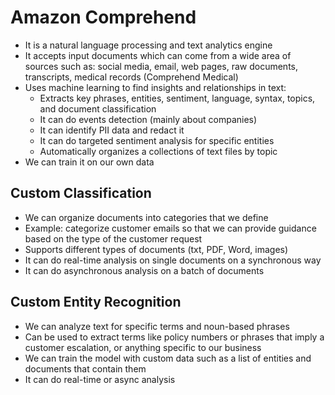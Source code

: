 # Amazon Comprehend

- It is a natural language processing and text analytics engine
- It accepts input documents which can come from a wide area of sources such as: social media, email, web pages, raw documents, transcripts, medical records (Comprehend Medical)
- Uses machine learning to find insights and relationships in text:
    - Extracts key phrases, entities, sentiment, language, syntax, topics, and document classification
    - It can do events detection (mainly about companies)
    - It can identify PII data and redact it
    - It can do targeted sentiment analysis for specific entities
    - Automatically organizes a collections of text files by topic
- We can train it on our own data

## Custom Classification

- We can organize documents into categories that we define
- Example: categorize customer emails so that we can provide guidance based on the type of the customer request
- Supports different types of documents (txt, PDF, Word, images)
- It can do real-time analysis on single documents on a synchronous way
- It can do asynchronous analysis on a batch of documents

## Custom Entity Recognition

- We can analyze text for specific terms and noun-based phrases
- Can be used to extract terms like policy numbers or phrases that imply a customer escalation, or anything specific to our business
- We can train the model with custom data such as a list of entities and documents that contain them
- It can do real-time or async analysis